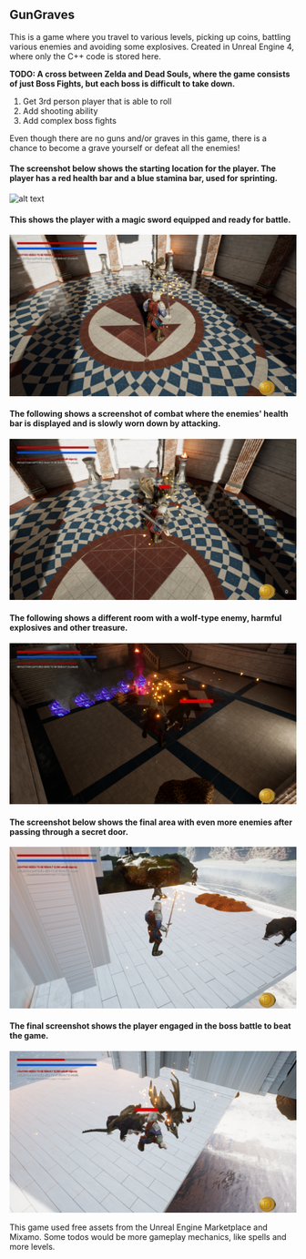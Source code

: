 ## GunGraves

This is a game where you travel to various levels, picking up coins, battling various enemies and avoiding some explosives. 
Created in Unreal Engine 4, where only the C++ code is stored here.

**TODO: A cross between Zelda and Dead Souls, where the game consists of just Boss Fights, but each boss is difficult to take down.**
1. Get 3rd person player that is able to roll
2. Add shooting ability
3. Add complex boss fights

Even though there are no guns and/or graves in this game, there is a chance to become a grave yourself or defeat all the enemies!

#### The screenshot below shows the starting location for the player. The player has a red health bar and a blue stamina bar, used for sprinting.
![alt text](https://github.com/mpro34/GunGraves/blob/master/screenshots/Start.png)

#### This shows the player with a magic sword equipped and ready for battle.
![alt text](https://github.com/mpro34/GunGraves/blob/master/screenshots/Equipped.png)

#### The following shows a screenshot of combat where the enemies' health bar is displayed and is slowly worn down by attacking.
![alt text](https://github.com/mpro34/GunGraves/blob/master/screenshots/Combat.png)

#### The following shows a different room with a wolf-type enemy, harmful explosives and other treasure.
![alt text](https://github.com/mpro34/GunGraves/blob/master/screenshots/Enemies.png)

#### The screenshot below shows the final area with even more enemies after passing through a secret door.
![alt text](https://github.com/mpro34/GunGraves/blob/master/screenshots/More_Enemies.png)

#### The final screenshot shows the player engaged in the boss battle to beat the game.
![alt text](https://github.com/mpro34/GunGraves/blob/master/screenshots/BossBattle.png)

This game used free assets from the Unreal Engine Marketplace and Mixamo. Some todos would be more gameplay mechanics, like spells and more levels.
